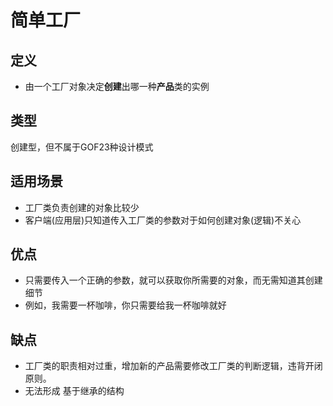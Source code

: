 # 简单工厂

## 定义

- 由一个工厂对象决定**创建**出哪一种**产品**类的实例

## 类型

创建型，但不属于GOF23种设计模式

## 适用场景

- 工厂类负责创建的对象比较少
- 客户端(应用层)只知道传入工厂类的参数对于如何创建对象(逻辑)不关心

## 优点

- 只需要传入一个正确的参数，就可以获取你所需要的对象，而无需知道其创建细节
- 例如，我需要一杯咖啡，你只需要给我一杯咖啡就好

## 缺点

- 工厂类的职责相对过重，增加新的产品需要修改工厂类的判断逻辑，违背开闭原则。
- 无法形成 基于继承的结构

